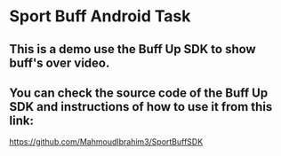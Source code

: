 # Sport Buff Android Task

## This is a demo use the Buff Up SDK to show buff's over video.

## You can check the source code of the Buff Up SDK and instructions of how to use it from this link:
https://github.com/MahmoudIbrahim3/SportBuffSDK
